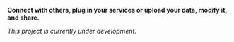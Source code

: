 **Connect with others, plug in your services or upload your data, modify it, and share.**

_This project is currently under development._


